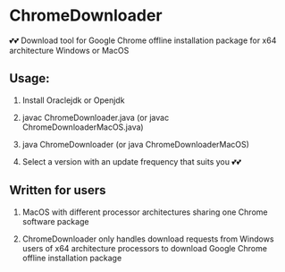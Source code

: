 # ChromeDownloader
💕💕 Download tool for Google Chrome offline installation package for x64 architecture Windows or MacOS



## Usage:


1. Install Oraclejdk or Openjdk

2. javac ChromeDownloader.java (or javac ChromeDownloaderMacOS.java)

3. java ChromeDownloader (or java ChromeDownloaderMacOS)

4. Select a version with an update frequency that suits you 💕💕

## Written for users


1. MacOS with different processor architectures sharing one Chrome software package

2. ChromeDownloader only handles download requests from Windows users of x64 architecture processors to download Google Chrome offline installation package
